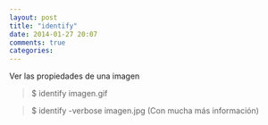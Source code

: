 ```yaml
---
layout: post
title: "identify"
date: 2014-01-27 20:07
comments: true
categories: 
---
```

Ver las propiedades de una imagen

>$ identify imagen.gif 

>$ identify -verbose imagen.jpg   (Con mucha más información)

